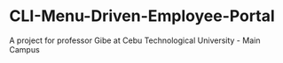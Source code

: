 # CLI-Menu-Driven-Employee-Portal
A project for professor Gibe at Cebu Technological University - Main Campus
